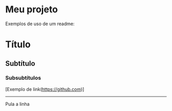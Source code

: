 # Meu projeto

Exemplos de uso de um readme:
# Título
## Subtítulo
### Subsubtítulos

[Exemplo de link(https://github.com)]

--- 
Pula a linha